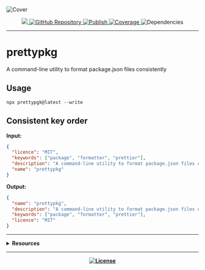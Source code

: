 <img src="https://repository-images.githubusercontent.com/903297410/ebad93f8-ebe6-4620-991a-2d9af5c510a6" alt="Cover" />

<p align="center">
  <a href="https://npmjs.com/package/prettypkg/" target="_blank">
    <img src="https://img.shields.io/npm/v/prettypkg.svg" />
  </a>

  <a href="https://github.com/rdarida/prettypkg" target="_blank">
    <img src="https://img.shields.io/badge/-repository-222222?style=flat&logo=github" alt="GitHub Repository" />
  </a>

  <a href="https://github.com/rdarida/prettypkg/actions/workflows/publish.yml" target="_blank" alt="GitHub Actions">
    <img src="https://github.com/rdarida/prettypkg/actions/workflows/publish.yml/badge.svg" alt="Publish" />
  </a>

  <a href="https://sonarcloud.io/dashboard?id=rdarida_prettypkg" target="_blank" alt="SonarCloud">
    <img src="https://sonarcloud.io/api/project_badges/measure?project=rdarida_prettypkg&metric=coverage" alt="Coverage" />
  </a>

  <img src="https://img.shields.io/librariesio/release/npm/prettypkg" alt="Dependencies" />
</p>
<hr>

# prettypkg
A command-line utility to format package.json files consistently

## Usage
```
npx prettypgk@latest --write
```

## Consistent key order

**Input:**
```json
{
  "licence": "MIT",
  "keywords": ["package", "formatter", "prettier"],
  "description": "A command-line utility to format package.json files consistently",
  "name": "prettypkg"
}
```

**Output:**
```json
{
  "name": "prettypkg",
  "description": "A command-line utility to format package.json files consistently",
  "keywords": ["package", "formatter", "prettier"],
  "licence": "MIT"
}
```

<hr>

<details>
  <summary>
    <strong>Resources<strong>
  </summary>

- [Documentation](https://rdarida.github.io/prettypkg/)
</details>
<hr>

<p align="center">
  <a href="LICENSE" target="_blank">
    <img src="https://img.shields.io/badge/license-MIT-green" alt="License" />
  </a>
</p>
